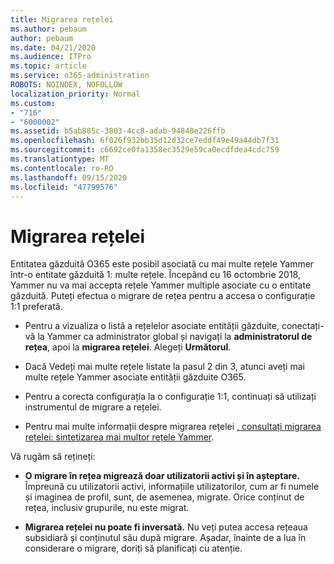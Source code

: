 ```yaml
---
title: Migrarea rețelei
ms.author: pebaum
author: pebaum
ms.date: 04/21/2020
ms.audience: ITPro
ms.topic: article
ms.service: o365-administration
ROBOTS: NOINDEX, NOFOLLOW
localization_priority: Normal
ms.custom:
- "716"
- "6000002"
ms.assetid: b5ab885c-3803-4cc8-adab-94848e226ffb
ms.openlocfilehash: 6f026f932bb35d12d32ce7eddf49e49a44db7f31
ms.sourcegitcommit: c6692ce0fa1358ec3529e59ca0ecdfdea4cdc759
ms.translationtype: MT
ms.contentlocale: ro-RO
ms.lasthandoff: 09/15/2020
ms.locfileid: "47799576"
---
```

# <a name="network-migration"></a>Migrarea rețelei

Entitatea găzduită O365 este posibil asociată cu mai multe rețele Yammer într-o entitate găzduită 1: multe rețele. Începând cu 16 octombrie 2018, Yammer nu va mai accepta rețele Yammer multiple asociate cu o entitate găzduită. Puteți efectua o migrare de rețea pentru a accesa o configurație 1:1 preferată.
  
- Pentru a vizualiza o listă a rețelelor asociate entității găzduite, conectați-vă la Yammer ca administrator global și navigați la **administratorul de rețea**, apoi la **migrarea rețelei**. Alegeți **Următorul**.

- Dacă Vedeți mai multe rețele listate la pasul 2 din 3, atunci aveți mai multe rețele Yammer asociate entității găzduite O365.

- Pentru a corecta configurația la o configurație 1:1, continuați să utilizați instrumentul de migrare a rețelei.

- Pentru mai multe informații despre migrarea rețelei [, consultați migrarea rețelei: sintetizarea mai multor rețele Yammer](https://docs.microsoft.com/yammer/configure-your-yammer-network/consolidate-multiple-yammer-networks).

Vă rugăm să rețineți:
  
- **O migrare în rețea migrează doar utilizatorii activi și în așteptare.** Împreună cu utilizatorii activi, informațiile utilizatorilor, cum ar fi numele și imaginea de profil, sunt, de asemenea, migrate. Orice conținut de rețea, inclusiv grupurile, nu este migrat.

- **Migrarea rețelei nu poate fi inversată.** Nu veți putea accesa rețeaua subsidiară și conținutul său după migrare. Așadar, înainte de a lua în considerare o migrare, doriți să planificați cu atenție.
